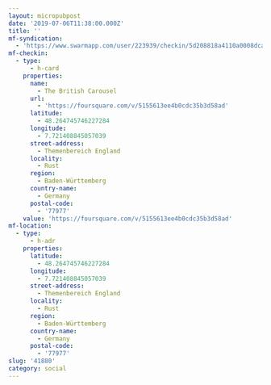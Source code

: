 ```yaml
---
layout: micropubpost
date: '2019-07-06T11:38:00.000Z'
title: ''
mf-syndication:
  - 'https://www.swarmapp.com/user/223939/checkin/5d208818a4110a0008dcafec'
mf-checkin:
  - type:
      - h-card
    properties:
      name:
        - The British Carousel
      url:
        - 'https://foursquare.com/v/5155613ee4b0cdc35b3d58ad'
      latitude:
        - 48.264745746227284
      longitude:
        - 7.721408845057039
      street-address:
        - Themenbereich England
      locality:
        - Rust
      region:
        - Baden-Württemberg
      country-name:
        - Germany
      postal-code:
        - '77977'
    value: 'https://foursquare.com/v/5155613ee4b0cdc35b3d58ad'
mf-location:
  - type:
      - h-adr
    properties:
      latitude:
        - 48.264745746227284
      longitude:
        - 7.721408845057039
      street-address:
        - Themenbereich England
      locality:
        - Rust
      region:
        - Baden-Württemberg
      country-name:
        - Germany
      postal-code:
        - '77977'
slug: '41880'
category: social
---
```

